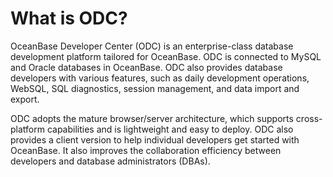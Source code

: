 What is ODC?
=================================

OceanBase Developer Center (ODC) is an enterprise-class database development platform tailored for OceanBase. ODC is connected to MySQL and Oracle databases in OceanBase. ODC also provides database developers with various features, such as daily development operations, WebSQL, SQL diagnostics, session management, and data import and export.

ODC adopts the mature browser/server architecture, which supports cross-platform capabilities and is lightweight and easy to deploy. ODC also provides a client version to help individual developers get started with OceanBase. It also improves the collaboration efficiency between developers and database administrators (DBAs).
